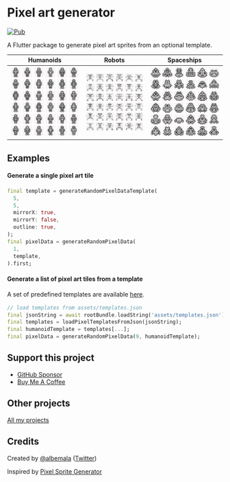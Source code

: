 # Pixel art generator

[![Pub](https://img.shields.io/pub/v/pixel_art_generator)](https://pub.dev/packages/pixel_art_generator)

A Flutter package to generate pixel art sprites from an optional template.

|                                                     Humanoids                                                     |                                                     Robots                                                     |                                                     Spaceships                                                     |
|:-----------------------------------------------------------------------------------------------------------------:|:--------------------------------------------------------------------------------------------------------------:|:------------------------------------------------------------------------------------------------------------------:|
| <img src="https://raw.githubusercontent.com/albemala/pixel_art_generator/main/example/screenshots/humanoids.png"> | <img src="https://raw.githubusercontent.com/albemala/pixel_art_generator/main/example/screenshots/robots.png"> | <img src="https://raw.githubusercontent.com/albemala/pixel_art_generator/main/example/screenshots/spaceships.png"> |

## Examples

#### Generate a single pixel art tile

```dart
final template = generateRandomPixelDataTemplate(
  5, 
  5,
  mirrorX: true,
  mirrorY: false,
  outline: true,
);
final pixelData = generateRandomPixelData(
  1,
  template,
).first;
```

#### Generate a list of pixel art tiles from a template

A set of predefined templates are
available [here](https://github.com/albemala/pixel_art_generator/blob/main/example/assets/templates.json).

```dart
// load templates from assets/templates.json
final jsonString = await rootBundle.loadString('assets/templates.json');
final templates = loadPixelTemplatesFromJson(jsonString);
final humanoidTemplate = templates[...];
final pixelData = generateRandomPixelData(9, humanoidTemplate);
```

## Support this project

- [GitHub Sponsor](https://github.com/sponsors/albemala)
- [Buy Me A Coffee](https://www.buymeacoffee.com/albemala)

## Other projects

[All my projects](https://projects.albemala.me/)

## Credits

Created by [@albemala](https://github.com/albemala) ([Twitter](https://twitter.com/albemala))

Inspired by [Pixel Sprite Generator](https://github.com/ArtBIT/pixel-sprite-generator)
